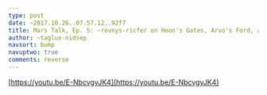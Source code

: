 ```yaml
---
type: post
date: ~2017.10.26..07.57.12..92f7
title: Mars Talk, Ep. 5: ~rovnys-ricfer on Hoon's Gates, Arvo's Ford, and other Urbit topics
author: ~taglux-nidsep
navsort: bump
navuptwo: true
comments: reverse
---
```


[https://youtu.be/E-NbcvgyJK4](https://youtu.be/E-NbcvgyJK4)